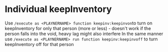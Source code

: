 # Individual keepInventory

Use `/execute as <PLAYNERNAME> function keepinv:keepinvon`to turn on keepInventory for only that person (more or less) - doesn't work if the person falls into the void, heavy lag might also interfere
In the same manner use `/execute as <PLAYNERNAME> run function keepinv:keepinvoff` to turn keepInventory off for that person
